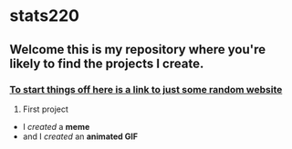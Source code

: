 # stats220

## Welcome this is my repository where you're likely to find the projects I create.

### [To start things off here is a link to just some random website]("https://papertoilet.com/")

1. First project
* I *created* a **meme**
* and I *created* an **animated GIF**
